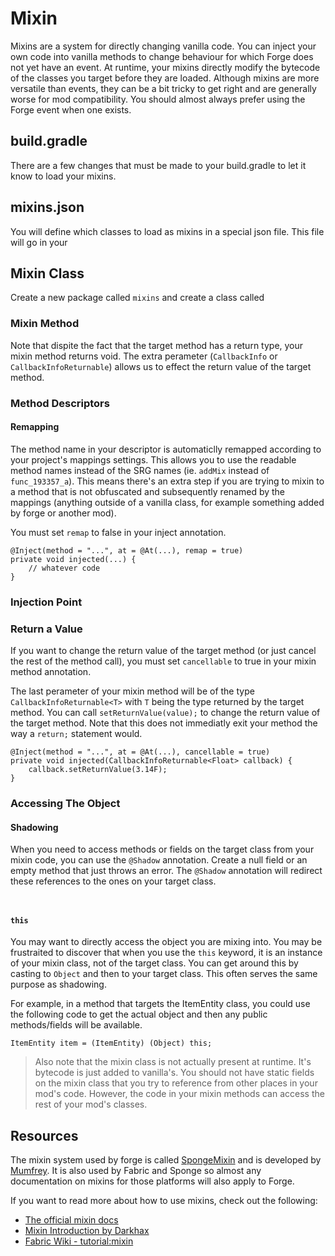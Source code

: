 # Mixin

Mixins are a system for directly changing vanilla code. You can inject your own code into vanilla methods to change behaviour for which Forge does not yet have an event. At runtime, your mixins directly modify the bytecode of the classes you target before they are loaded. Although mixins are more versatile than events, they can be a bit tricky to get right and are generally worse for mod compatibility. You should almost always prefer using the Forge event when one exists. 



## build.gradle

There are a few changes that must be made to your build.gradle to let it know to load your mixins. 

## mixins.json

You will define which classes to load as mixins in a special json file. This file will go in your  

## Mixin Class

Create a new package called `mixins` and create a class called 




### Mixin Method


Note that dispite the fact that the target method has a return type, your mixin method returns void. The extra perameter (`CallbackInfo` or `CallbackInfoReturnable`) allows us to effect the return value of the target method. 

### Method Descriptors 


#### Remapping

The method name in your descriptor is automaticlly remapped according to your project's mappings settings. This allows you to use the readable method names instead of the SRG names (ie. `addMix` instead of `func_193357_a`). This means there's an extra step if you are trying to mixin to a method that is not obfuscated and subsequently renamed by the mappings (anything outside of a vanilla class, for example something added by forge or another mod). 

You must set `remap` to false in your inject annotation. 

    @Inject(method = "...", at = @At(...), remap = true)
    private void injected(...) {
        // whatever code
    }

### Injection Point 

### Return a Value

If you want to change the return value of the target method (or just cancel the rest of the method call), you must set `cancellable` to true in your mixin method annotation. 

The last perameter of your mixin method will be of the type `CallbackInfoReturnable<T>` with `T` being the type returned by the target method. You can call `setReturnValue(value);` to change the return value of the target method. Note that this does not immediatly exit your method the way a `return;` statement would.


    @Inject(method = "...", at = @At(...), cancellable = true)
    private void injected(CallbackInfoReturnable<Float> callback) {
        callback.setReturnValue(3.14F);
    }

### Accessing The Object

#### Shadowing

When you need to access methods or fields on the target class from your mixin code, you can use the `@Shadow` annotation. Create a null field or an empty method that just throws an error. The `@Shadow` annotation will redirect these references to the ones on your target class. 

```


```

#### `this`

You may want to directly access the object you are mixing into. You may be frustraited to discover that when you use the `this` keyword, it is an instance of your mixin class, not of the target class. You can get around this by casting to `Object` and then to your target class. This often serves the same purpose as shadowing. 

For example, in a method that targets the ItemEntity class, you could use the following code to get the actual object and then any public methods/fields will be available. 

```
ItemEntity item = (ItemEntity) (Object) this; 
```

> Also note that the mixin class is not actually present at runtime. It's bytecode is just added to vanilla's. You should not have static fields on the mixin class that you try to reference from other places in your mod's code. However, the code in your mixin methods can access the rest of your mod's classes.  


## Resources 

The mixin system used by forge is called [SpongeMixin](https://github.com/SpongePowered/Mixin) and is developed by [Mumfrey](https://github.com/Mumfrey). It is also used by Fabric and Sponge so almost any documentation on mixins for those platforms will also apply to Forge. 

If you want to read more about how to use mixins, check out the following: 

 - [The official mixin docs](https://github.com/SpongePowered/Mixin/wiki)
 - [Mixin Introduction by Darkhax](https://darkhax.net/2020/07/mixins)
 - [Fabric Wiki - tutorial:mixin](https://fabricmc.net/wiki/tutorial:mixin_introduction)